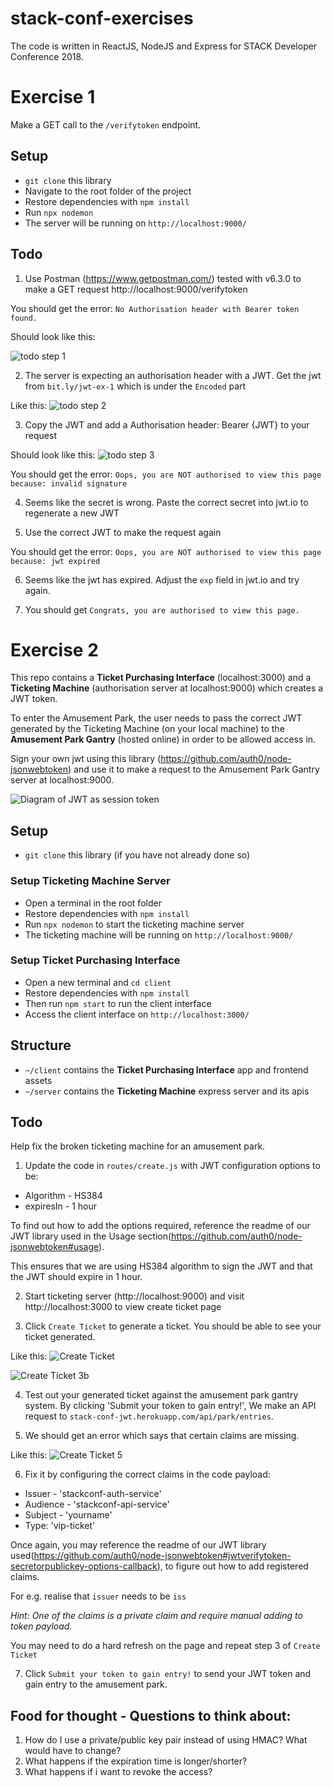 # stack-conf-exercises

The code is written in ReactJS, NodeJS and Express for STACK Developer Conference 2018.

# Exercise 1
Make a GET call to the `/verifytoken` endpoint.

## Setup
- `git clone` this library
- Navigate to the root folder of the project
- Restore dependencies with `npm install`
- Run `npx nodemon` 
- The server will be running on `http://localhost:9000/`

## Todo
1. Use Postman (https://www.getpostman.com/) tested with v6.3.0 to make a GET request http://localhost:9000/verifytoken

You should get the error: `No Authorisation header with Bearer token found.`

Should look like this:

![todo step 1](images/todo-step1.png)

2. The server is expecting an authorisation header with a JWT. Get the jwt from `bit.ly/jwt-ex-1` which is under the `Encoded` part

Like this:
![todo step 2](images/todo-step2.png)

3. Copy the JWT and add a Authorisation header: Bearer {JWT} to your request

Should look like this:
![todo step 3](images/todo-step3.png)

You should get the error: `Oops, you are NOT authorised to view this page because: invalid signature`

4. Seems like the secret is wrong. Paste the correct secret into jwt.io to regenerate a new JWT

5. Use the correct JWT to make the request again

You should get the error: `Oops, you are NOT authorised to view this page because: jwt expired`

6. Seems like the jwt has expired. Adjust the `exp` field in jwt.io and try again.

7. You should get `Congrats, you are authorised to view this page.`


# Exercise 2
This repo contains a **Ticket Purchasing Interface** (localhost:3000) and a **Ticketing Machine** (authorisation server at localhost:9000) which creates a JWT token. 

To enter the Amusement Park, the user needs to pass the correct JWT generated by the Ticketing Machine (on your local machine) to the **Amusement Park Gantry** (hosted online) in order to be allowed access in. 

Sign your own jwt using this library (https://github.com/auth0/node-jsonwebtoken) and use it to make a request to the Amusement Park Gantry server at localhost:9000. 

![Diagram of JWT as session token](./ex-2.png)

## Setup
- `git clone` this library (if you have not already done so)

### Setup Ticketing Machine Server
- Open a terminal in the root folder
- Restore dependencies with `npm install`
- Run `npx nodemon` to start the ticketing machine server
- The ticketing machine will be running on `http://localhost:9000/`

### Setup Ticket Purchasing Interface
- Open a new terminal and `cd client`
- Restore dependencies with `npm install`
- Then run `npm start` to run the client interface
- Access the client interface on `http://localhost:3000/` 

## Structure
- `~/client` contains the **Ticket Purchasing Interface** app and frontend assets
- `~/server` contains the **Ticketing Machine** express server and its apis

## Todo
Help fix the broken ticketing machine for an amusement park.

1. Update the code in `routes/create.js` with JWT configuration options to be:

- Algorithm - HS384
- expiresIn - 1 hour

To find out how to add the options required, reference the readme of our JWT library used in the Usage section(https://github.com/auth0/node-jsonwebtoken#usage).

This ensures that we are using HS384 algorithm to sign the JWT and that the JWT should expire in 1 hour.

2. Start ticketing server (http://localhost:9000) and visit http://localhost:3000 to view create ticket page

3. Click `Create Ticket` to generate a ticket. You should be able to see your ticket generated.

Like this:
![Create Ticket](./images/ex2-step3.png)

![Create Ticket 3b](./images/ex2-step3b.png)

4. Test out your generated ticket against the amusement park gantry system. By clicking 'Submit your token to gain entry!', We make an API request to `stack-conf-jwt.herokuapp.com/api/park/entries`.

5. We should get an error which says that certain claims are missing.

Like this:
![Create Ticket 5](./images/ex2-step5.png)


6. Fix it by configuring the correct claims in the code payload:

- Issuer - 'stackconf-auth-service'
- Audience - 'stackconf-api-service'
- Subject - 'yourname'
- Type: 'vip-ticket'

Once again, you may reference the readme of our JWT library used(https://github.com/auth0/node-jsonwebtoken#jwtverifytoken-secretorpublickey-options-callback), to figure out how to add registered claims.

For e.g. realise that `issuer` needs to be `iss`

*Hint: One of the claims is a private claim and require manual adding to token payload.*

You may need to do a hard refresh on the page and repeat step 3 of `Create Ticket`

7. Click `Submit your token to gain entry!` to send your JWT token and gain entry to the amusement park.

## Food for thought - Questions to think about:
1. How do I use a private/public key pair instead of using HMAC? What would have to change?
2. What happens if the expiration time is longer/shorter?
3. What happens if i want to revoke the access?
